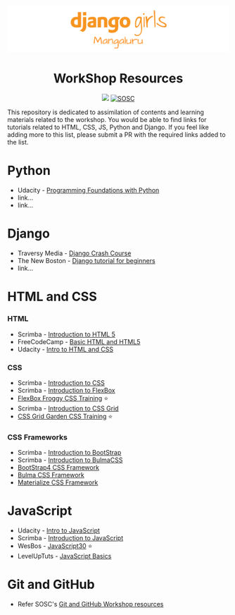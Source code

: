 ![](images/dg-banner.png)

<h1 align="center">WorkShop Resources</h1>
<p align="center">
<a href="https://djangogirls.org/mangaluru"><img src="https://img.shields.io/badge/DjangoGirls-Mangaluru-orange.svg?style=for-the-badge"/></a>
<a href="https://sosc.org.in" rel="nofollow"><img src="https://camo.githubusercontent.com/4ba098b6ff52af60dce4bd3cac70831c603df40f/68747470733a2f2f69732e67642f76697369745f736f73635f6261646765" alt="SOSC" data-canonical-src="https://is.gd/visit_sosc_badge" style="max-width:100%;"></a>
</p>

This repository is dedicated to assimilation of contents and learning materials related to the workshop. You would be able to find links for tutorials related to HTML, CSS, JS, Python and Django. If you feel like adding more to this list, please submit a PR with the required links added to the list.

# Python
- Udacity - [Programming Foundations with Python](https://in.udacity.com/course/programming-foundations-with-python--ud036s)
- link...
- link...

# Django
- Traversy Media - [Django Crash Course](https://www.youtube.com/watch?v=D6esTdOLXh4)
- The New Boston - [Django tutorial for beginners](https://www.youtube.com/watch?v=qgGIqRFvFFk&list=PL6gx4Cwl9DGBlmzzFcLgDhKTTfNLfX1IK)
- link...

# HTML and CSS
### HTML
- Scrimba - [Introduction to HTML 5](https://scrimba.com/g/ghtml)
- FreeCodeCamp - [Basic HTML and HTML5](https://learn.freecodecamp.org/responsive-web-design/basic-html-and-html5)
- Udacity - [Intro to HTML and CSS](https://in.udacity.com/course/intro-to-html-and-css--ud001-india)
### CSS
- Scrimba - [Introduction to CSS](https://scrimba.com/g/gintrotocss)
- Scrimba - [Introduction to FlexBox](https://scrimba.com/g/gflexbox)
- [FlexBox Froggy CSS Training](https://flexboxfroggy.com/) :star:
- Scrimba - [Introduction to CSS Grid](https://scrimba.com/g/gR8PTE)
- [CSS Grid Garden CSS Training](https://cssgridgarden.com/) :star:

### CSS Frameworks
- Scrimba - [Introduction to BootStrap](https://scrimba.com/g/gbootstrap4)
- Scrimba - [Introduction to BulmaCSS](https://scrimba.com/g/gbulma)
- [BootStrap4 CSS Framework](https://getbootstrap.com/)
- [Bulma CSS Framework](https://bulma.io)
- [Materialize CSS Framework](https://materializecss.com/)

# JavaScript
- Udacity - [Intro to JavaScript](https://in.udacity.com/course/intro-to-javascript--ud803-india)
- Scrimba - [Introduction to JavaScript](https://scrimba.com/g/gintrotojavascript)
- WesBos - [JavaScript30](https://javascript30.com/) :star:
- LevelUpTuts - [JavaScript Basics](https://www.leveluptutorials.com/tutorials/javascript-tutorials)

# Git and GitHub
- Refer SOSC's [Git and GitHub Workshop resources](https://github.com/so-sc/github-workshop)